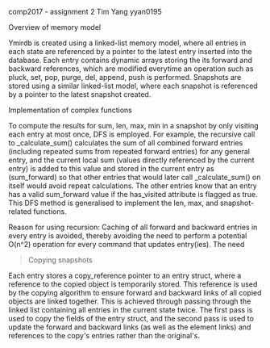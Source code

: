 comp2017 - assignment 2
Tim Yang
yyan0195

Overview of memory model

Ymirdb is created using a linked-list memory model, where all entries in each state are referenced by a pointer
to the latest entry inserted into the database. Each entry contains dynamic arrays storing the its forward and 
backward references, which are modified everytime an operation such as pluck, set, pop, purge, del, append, push 
is performed. Snapshots are stored using a similar linked-list model, where each snapshot is referenced by a pointer
to the latest snapshot created.

Implementation of complex functions

To compute the results for sum, len, max, min in a snapshot by only visiting each entry at most
once, DFS is employed. For example, the recursive call to _calculate_sum() calculates the sum of all combined forward
entries (including repeated sums from repeated forward entries) for any general entry, and the current local sum 
(values directly referenced by the current entry) is added to this value and stored in the current entry as (sum_forward)
so that other entries that would later call _calculate_sum() on itself would avoid repeat calculations. The other entries
know that an entry has a valid sum_forward value if the has_visited attribute is flagged as true. This DFS method is 
generalised to implement the len, max, and snapshot-related functions.

Reason for using recursion: Caching of all forward and backward entries in every entry is avoided, thereby
avoiding the need to perform a potential O(n^2) operation for every command that updates entry(ies). The need

> Copying snapshots

Each entry stores a copy_reference pointer to an entry struct, where a reference to the copied object is temporarily 
stored. This reference is used by the copying algorithm to ensure forward and backward links of all copied objects
are linked together. This is achieved through passing through the linked list containing all entries in the current
state twice. The first pass is used to copy the fields of the entry struct, and the second pass is used to 
update the forward and backward links (as well as the element links) and references to the copy's entries rather than
the original's.